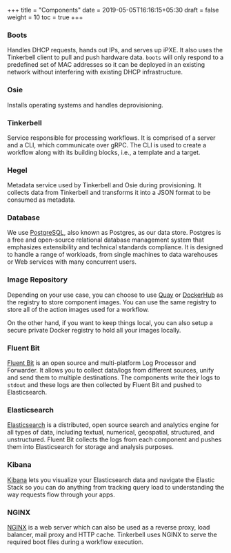 +++
title = "Components"
date = 2019-05-05T16:16:15+05:30
draft = false
weight = 10
toc = true
+++

### Boots

Handles DHCP requests, hands out IPs, and serves up iPXE.
It also uses the Tinkerbell client to pull and push hardware data.
`boots` will only respond to a predefined set of MAC addresses so it can be deployed in an existing network without interfering with existing DHCP infrastructure.

### Osie

Installs operating systems and handles deprovisioning.

### Tinkerbell

Service responsible for processing workflows.
It is comprised of a server and a CLI, which communicate over gRPC.
The CLI is used to create a workflow along with its building blocks, i.e., a template and a target.

### Hegel

Metadata service used by Tinkerbell and Osie during provisioning.
It collects data from Tinkerbell and transforms it into a JSON format to be consumed as metadata.

### Database

We use [PostgreSQL](https://www.postgresql.org/), also known as Postgres, as our data store.
Postgres is a free and open-source relational database management system that emphasizes extensibility and technical standards compliance.
It is designed to handle a range of workloads, from single machines to data warehouses or Web services with many concurrent users.

### Image Repository

Depending on your use case, you can choose to use [Quay](https://quay.io/) or [DockerHub](https://hub.docker.com/) as the registry to store component images.
You can use the same registry to store all of the action images used for a workflow.

On the other hand, if you want to keep things local, you can also setup a secure private Docker registry to hold all your images locally.

### Fluent Bit

[Fluent Bit](https://fluentbit.io/) is an open source and multi-platform Log Processor and Forwarder.
It allows you to collect data/logs from different sources, unify and send them to multiple destinations.
The components write their logs to `stdout` and these logs are then collected by Fluent Bit and pushed to Elasticsearch.

### Elasticsearch

[Elasticsearch](https://www.elastic.co/) is a distributed, open source search and analytics engine for all types of data, including textual, numerical, geospatial, structured, and unstructured.
Fluent Bit collects the logs from each component and pushes them into Elasticsearch for storage and analysis purposes.

### Kibana

[Kibana](https://www.elastic.co/kibana) lets you visualize your Elasticsearch data and navigate the Elastic Stack so you can do anything from tracking query load to understanding the way requests flow through your apps.

### NGINX

[NGINX](https://www.nginx.com/) is a web server which can also be used as a reverse proxy, load balancer, mail proxy and HTTP cache.
Tinkerbell uses NGINX to serve the required boot files during a workflow execution.
